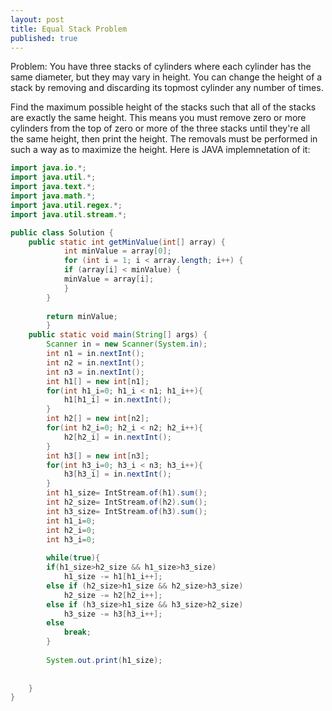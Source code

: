 ```yaml
---
layout: post
title: Equal Stack Problem
published: true
---
```

Problem:
You have three stacks of cylinders where each cylinder has the same diameter, but they may vary in height. You can change the height of a stack by removing and discarding its topmost cylinder any number of times.

Find the maximum possible height of the stacks such that all of the stacks are exactly the same height. This means you must remove zero or more cylinders from the top of zero or more of the three stacks until they're all the same height, then print the height. The removals must be performed in such a way as to maximize the height.
Here is JAVA implemnetation of it:
``` java
import java.io.*;
import java.util.*;
import java.text.*;
import java.math.*;
import java.util.regex.*;
import java.util.stream.*;

public class Solution {
    public static int getMinValue(int[] array) {
            int minValue = array[0];
            for (int i = 1; i < array.length; i++) {
            if (array[i] < minValue) {
            minValue = array[i];
            }
        }
               
        return minValue;
        }
    public static void main(String[] args) {
        Scanner in = new Scanner(System.in);
        int n1 = in.nextInt();
        int n2 = in.nextInt();
        int n3 = in.nextInt();
        int h1[] = new int[n1];
        for(int h1_i=0; h1_i < n1; h1_i++){
            h1[h1_i] = in.nextInt();
        }
        int h2[] = new int[n2];
        for(int h2_i=0; h2_i < n2; h2_i++){
            h2[h2_i] = in.nextInt();
        }
        int h3[] = new int[n3];
        for(int h3_i=0; h3_i < n3; h3_i++){
            h3[h3_i] = in.nextInt();
        }
        int h1_size= IntStream.of(h1).sum();
        int h2_size= IntStream.of(h2).sum();
        int h3_size= IntStream.of(h3).sum();
        int h1_i=0;
        int h2_i=0;
        int h3_i=0;
       
        while(true){
        if(h1_size>h2_size && h1_size>h3_size)
            h1_size -= h1[h1_i++];
        else if (h2_size>h1_size && h2_size>h3_size)    
            h2_size -= h2[h2_i++];
        else if (h3_size>h1_size && h3_size>h2_size)    
            h3_size -= h3[h3_i++];
        else
            break;
        }
       
        System.out.print(h1_size);
       
       
    }
}
```
